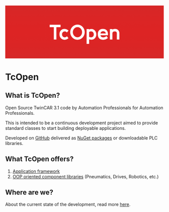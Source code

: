 ![TcOpen logo](./images/logo.png)

# TcOpen

## What is TcOpen?

Open Source TwinCAR 3.1 code by Automation Professionals for Automation Professionals.  

This is intended to be a continuous development project aimed to provide standard classes to start building deployable applications.

Developed on [GitHub](https://github.com/TcOpenGroup/TcOpen) delivered as [NuGet packages](https://www.nuget.org/packages?q=TcOpenGroup) or downloadable PLC libraries.

## What TcOpen offers?

1. [Application framework](articles/TcOpenFramework/application.md)
1. [OOP oriented component libraries](https://docs.tcopengroup.org/api/index.html) (Pneumatics, Drives, Robotics, etc.)

## Where are we?

About the current state of the development, read more [here](https://github.com/TcOpenGroup/TcOpen/blob/dev/README.md).

